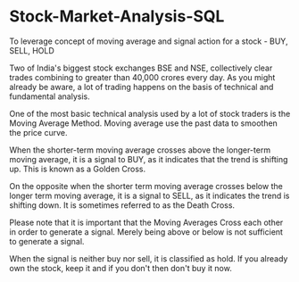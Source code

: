# Stock-Market-Analysis-SQL
To leverage concept of moving average and signal action for a stock - BUY, SELL, HOLD

Two of India's biggest stock exchanges BSE and NSE, collectively clear trades combining to greater than 40,000 crores every day. As you might already be aware, a lot of trading happens on the basis of technical and fundamental analysis.

One of the most basic technical analysis used by a lot of stock traders is the Moving Average Method. Moving average use the past data to smoothen the price curve.

When the shorter-term moving average crosses above the longer-term moving average, it is a signal to BUY, as it indicates that the trend is shifting up. This is known as a Golden Cross.

On the opposite when the shorter term moving average crosses below the longer term moving average, it is a signal to SELL, as it indicates the trend is shifting down. It is sometimes referred to as the Death Cross.

Please note that it is important that the Moving Averages Cross each other in order to generate a signal. Merely being above or below is not sufficient to generate a signal.

When the signal is neither buy nor sell, it is classified as hold. If you already own the stock, keep it and if you don't then don't buy it now.
